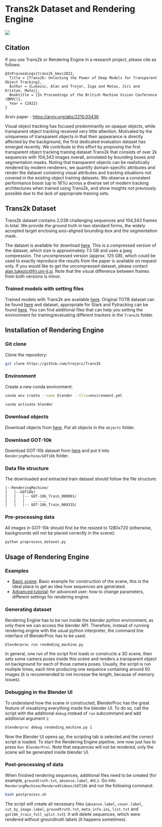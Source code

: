 # Trans2k Dataset and Rendering Engine

![](example.gif)


## Citation 

If you use Trans2k or Rendering Engine in a research project, please cite as follows:

```
@InProceedings{trans2k_bmvc2022,
  Title = {Trans2k: Unlocking the Power of Deep Models for Transparent Object Tracking},
  Author = {Lukezic, Alan and Trojer, Ziga and Matas, Jiri and Kristan, Matej},
  Booktitle = {In Proceedings of the British Machine Vision Conference (BMVC)},
  Year = {2022}
}
```

Arxiv paper - https://arxiv.org/abs/2210.03436.

Visual object tracking has focused predominantly on opaque objects, while transparent object tracking received very little attention. Motivated by the uniqueness of transparent objects in that their appearance is directly affected by the background, the first dedicated evaluation dataset has emerged recently.
We contribute to this effort by proposing the first transparent object tracking training dataset Trans2k that consists of over 2k sequences with 104,343 images overall, annotated by bounding boxes and segmentation masks. Noting that transparent objects can be realistically rendered by modern renderers, we quantify domain-specific attributes and render the dataset containing visual attributes and tracking situations not covered in the existing object training datasets. We observe a consistent performance boost (up to 16%) across a diverse set of modern tracking architectures when trained using Trans2k, and show insights not previously possible due to the lack of appropriate training sets.


## Trans2k Dataset
Trans2k dataset contains 2,039 challenging sequences and 104,343 frames in total. We provide the ground truth in two standard forms, the widely accepted target enclosing axis-aligned bounding-box and the segmentation mask.

The dataset is available for download [here](https://alanl@data.vicos.si/alanl/trans2k.zip). This is a compressed version of the dataset, which size is approximately 7.5 GB and uses a jpeg compression. The uncompressed version (approx. 125 GB), which could be used to exactly reproduce the results from the paper is available on request only. If you would like to get the uncompressed dataset, please contact alan.lukezic@fri.uni-lj.si. Note that the visual difference between frames from both versions is minor.


### Trained models with setting files
Trained models with Trans2k are available [here](https://drive.google.com/drive/folders/1EjXEqPa2WuQtixvFkTG9_kzAhVdTp2xC?usp=sharing). Original TOTB dataset can be found [here](https://hengfan2010.github.io/projects/TOTB/) and dataset, appropriate for Stark and Pytracking can be found [here](https://drive.google.com/drive/folders/1vkrWedoy5_VoRXUmmZwrAu7rv5tImrhl?usp=sharing). You can find additional files that can help you setting the environment for training/evaluating different trackers in the `Trans2k` folder.

## Installation of Rendering Engine

### Git clone

Clone the repository:

```bash
git clone https://github.com/trojerz/Trans2k
```

### Environment

Create a new conda environment:

```bash
conda env create --name blender --file=environment.yml

conda activate blender
```

### Download objects

Download objects from [here](https://drive.google.com/drive/folders/1vX4Jf1Ej_wIdfaFyVgvno6_RbqMyrf8-?usp=sharing). Put all objects in the `objects` folder.

### Download GOT-10k
Download GOT-10k dataset from [here](http://got-10k.aitestunion.com/downloads_dataset/full_data) and put it into `RenderingMachine/GOT10k` folder.

### Data file structure
The downloaded and extracted train dataset should follow the file structure:

```
|--RenderingMachine/
|   |--GOT10k/
|   |   |-- GOT-10k_Train_000001/
|   |   |    ......
|   |   |-- GOT-10k_Train_009335/
```

### Pre-processing data
All images in GOT-10k should first be the resized to 1280x720 (otherwise, backgrounds will not be placed correctly in the scene):

```bash
python preprocess_dataset.py
```

## Usage of Rendering Engine

### Examples

* [Basic scene](Examples/basic_scene/README.md): Basic example for construction of the scene, this is the ideal place to get an idea how sequences are generated.
* [Advanced  tutorial](Examples/advanced/README.md): for advanced user: how to change parameters, different settings for rendering engine.

### Generating dataset


Rendering Engine has to be run inside the blender python environment, as only there we can access the blender API. 
Therefore, instead of running rendering engine with the usual python interpreter, the command line interface of BlenderProc has to be used.

```bash
blenderproc run rendeding_machine.py
```

In general, one run of the script first loads or constructs a 3D scene, then sets some camera poses inside this scene and renders a transparent object on background for each of those camera poses. Usually, the script is run multiple times, each time producing one sequence containing around 50 images (it is recommended to not increase the length, because of memory issues).

### Debugging in the Blender UI

To understand how the scene in constructed, BlenderProc has the great feature of visualizing everything inside the blender UI.
To do so, call the script with the additional `debug` instead of `run` subcommand and add additional argument `1`:

```bash
blenderproc debug rendeding_machine.py 1
```

Now the Blender UI opens up, the scripting tab is selected and the correct script is loaded. To start the Rendering Engine pipeline, one now just has to press `Run BlenderProc`. Note that sequences will not be rendered, only the scene will be generated inside blender UI.

### Post-processing of data

When finished rendering sequences, additional files need to be created (for example, `groundtruth.txt`, `absence.label`, etc.). Go into `RenderingMachine/RenderedVideos/GOT10k` and run the following command:

```bash
bash postprocess.sh
```

The script will create all necessary files (`absence.label`, `cover.label`, `cut_by_image.label`, `groundtruth.txt`, `meta_info.ini`, `list.txt` and `got10k_train_full_split.txt`). It will delete sequences, which were rendered without groundtruth labels (it happens sometimes). 

